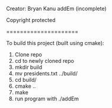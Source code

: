 Creator: Bryan Kanu
addEm (incomplete)

Copyright protected

=====================

To build this project (built using cmake):

1) Clone repo
2) cd to newly cloned repo
3) mkdir build
4) mv presidents.txt ../build/
5) cd build/
6) cmake ..
7) make
8) run program with ./addEm